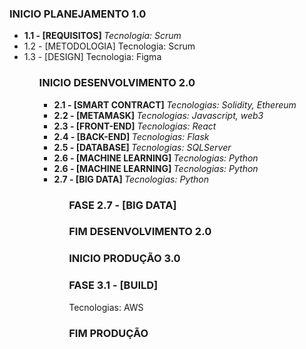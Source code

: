 ### INICIO PLANEJAMENTO 1.0
<ul>
  <li>
    <b>1.1 - [REQUISITOS] </b>
    <i> Tecnologia: Scrum </i>
  </li>
  <li>
   1.2 - [METODOLOGIA] 
   Tecnologia: Scrum
  </li> 
  
  <li>
    1.3 - [DESIGN] 
    Tecnologia: Figma
  </li>
<ul>



### INICIO DESENVOLVIMENTO 2.0
<ul>
  <li>
    <b>2.1 - [SMART CONTRACT]  </b>
    <i> Tecnologias: Solidity, Ethereum </i>
  </li>
  <li>
    <b>2.2 - [METAMASK]   </b>
    <i> Tecnologias: Javascript, web3 </i>
  </li> 
  
  <li>
    <b>2.3 - [FRONT-END]   </b>
    <i> Tecnologias: React </i>
  </li>
  
  <li>
    <b>2.4 - [BACK-END]    </b>
    <i> Tecnologias: Flask </i>
  </li>
  
  <li>
    <b>2.5 - [DATABASE]    </b>
    <i> Tecnologias: SQLServer </i>
  </li>
  
  <li>
    <b>2.6 - [MACHINE LEARNING]    </b>
    <i> Tecnologias: Python </i>
  </li>
  
  <li>
    <b>2.6 - [MACHINE LEARNING]    </b>
    <i> Tecnologias: Python </i>
  </li>
    
  <li>
    <b>2.7 - [BIG DATA]   </b>
    <i> Tecnologias: Python </i>
  </li>
  
<ul>

   


### FASE 2.7 - [BIG DATA] 

### FIM DESENVOLVIMENTO 2.0

### INICIO PRODUÇÃO 3.0
### FASE 3.1 - [BUILD] 
Tecnologias: AWS


### FIM PRODUÇÃO  





